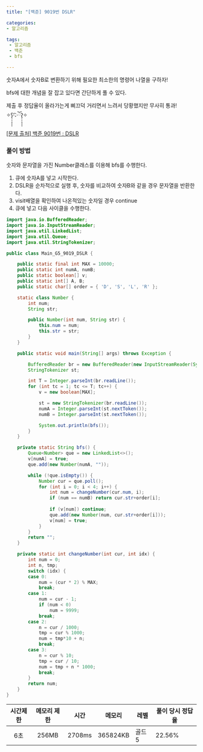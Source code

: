 ```yaml
---
title: "[백준] 9019번 DSLR"

categories:
- 알고리즘

tags: 
 - 알고리즘
 - 백준
 - bfs

---
```


숫자A에서 숫자B로 변환하기 위해 필요한 최소한의 명령어 나열을 구하자!

bfs에 대한 개념을 잘 잡고 있다면 간단하게 풀 수 있다.

제출 후 정답율이 올라가는게 삐끄덕 거리면서 느려서 당황했지만 무사히 통과! ✧ʕ̢̣̣̣̣̩̩̩̩·͡˔·ོɁ̡̣̣̣̣̩̩̩̩✧ 

[[문제 출처] 백준 9019번 : DSLR](https://www.acmicpc.net/problem/9019)

### 풀이 방법

숫자와 문자열을 가진 Number클래스를 이용해 bfs를 수행한다.

1. 큐에 숫자A를 넣고 시작한다.
2. DSLR을 순차적으로 실행 후, 숫자를 비교하여 숫자B와 같을 경우 문자열을 반환한다.
3. visit배열을 확인하여 나온적있는 숫자일 경우 continue
4. 큐에 넣고 다음 사이클을 수행한다.

```java
import java.io.BufferedReader;
import java.io.InputStreamReader;
import java.util.LinkedList;
import java.util.Queue;
import java.util.StringTokenizer;

public class Main_G5_9019_DSLR {

	public static final int MAX = 10000;
	public static int numA, numB;
	public static boolean[] v;
	public static int[] A, B;
	public static char[] order = { 'D', 'S', 'L', 'R' };

	static class Number {
		int num;
		String str;

		public Number(int num, String str) {
			this.num = num;
			this.str = str;
		}
	}

	public static void main(String[] args) throws Exception {

		BufferedReader br = new BufferedReader(new InputStreamReader(System.in));
		StringTokenizer st;

		int T = Integer.parseInt(br.readLine());
		for (int tc = 1; tc <= T; tc++) {
			v = new boolean[MAX];

			st = new StringTokenizer(br.readLine());
			numA = Integer.parseInt(st.nextToken());
			numB = Integer.parseInt(st.nextToken());

			System.out.println(bfs());
		}
	}

	private static String bfs() {
		Queue<Number> que = new LinkedList<>();
		v[numA] = true;
		que.add(new Number(numA, ""));

		while (!que.isEmpty()) {
			Number cur = que.poll();
			for (int i = 0; i < 4; i++) {
				int num = changeNumber(cur.num, i);
				if (num == numB) return cur.str+order[i];
				
				if (v[num]) continue;
				que.add(new Number(num, cur.str+order[i]));
				v[num] = true;
			}
		}
		return "";
	}

	private static int changeNumber(int cur, int idx) {
		int num = 0;
		int n, tmp;
		switch (idx) {
		case 0:
			num = (cur * 2) % MAX;
			break;
		case 1:
			num = cur - 1;
			if (num < 0)
				num = 9999;
			break;
		case 2:
			n = cur / 1000;
			tmp = cur % 1000;
			num = tmp*10 + n;
			break;
		case 3:
			n = cur % 10;
			tmp = cur / 10;
			num = tmp + n * 1000;
			break;
		}
		return num;
	}
}

```

| 시간제한 | 메모리 제한 |  시간  | 메모리   | 레벨   | 풀이 당시 정답율 |
| :------: | :---------: | :----: | -------- | ------ | ---------------- |
|   6초    |    256MB    | 2708ms | 365824KB | 골드 5 | 22.56%           |



